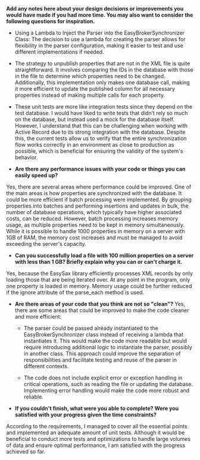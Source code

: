 **Add any notes here about your design decisions or improvements you would have made if you had more time. You may also want to consider the following questions for inspiration.**

  * Using a Lambda to Inject the Parser into the EasyBrokerSynchronizer Class: The decision to use a lambda for creating the parser allows for flexibility in the parser configuration, making it easier to test and use different implementations if needed.

  * The strategy to unpublish properties that are not in the XML file is quite straightforward. It involves comparing the IDs in the database with those in the file to determine which properties need to be changed. Additionally, this implementation only makes one database call, making it more efficient to update the published column for all necessary properties instead of making multiple calls for each property.

  * These unit tests are more like integration tests since they depend on the test database. I would have liked to write tests that didn’t rely so much on the database, but instead used a mock for the database itself. However, I understand that this can be challenging when working with Active Record due to its strong integration with the database. Despite this, the current tests allow us to verify that the entire synchronization flow works correctly in an environment as close to production as possible, which is beneficial for ensuring the validity of the system's behavior.

* **Are there any performance issues with your code or things you can easily speed up?**

Yes, there are several areas where performance could be improved. One of the main areas is how properties are synchronized with the database. It could be more efficient if batch processing were implemented. By grouping properties into batches and performing insertions and updates in bulk, the number of database operations, which typically have higher associated costs, can be reduced. However, batch processing increases memory usage, as multiple properties need to be kept in memory simultaneously. While it is possible to handle 1000 properties in memory on a server with 1GB of RAM, the memory cost increases and must be managed to avoid exceeding the server's capacity.

* **Can you successfully load a file with 100 million properties on a server with less than 1 GB? Briefly explain why you can or can't charge it.**

Yes, because the EasySax library efficiently processes XML records by only loading those that are being iterated over. At any point in the program, only one property is loaded in memory. Memory usage could be further reduced if the ignore attribute of the parse_each method is used.

* **Are there areas of your code that you think are not so "clean"?**
Yes, there are some areas that could be improved to make the code cleaner and more efficient:

  * The parser could be passed already instantiated to the EasyBrokerSynchronizer class instead of receiving a lambda that instantiates it. This would make the code more readable but would require introducing additional logic to instantiate the parser, possibly in another class. This approach could improve the separation of responsibilities and facilitate testing and reuse of the parser in different contexts.

  * The code does not include explicit error or exception handling in critical operations, such as reading the file or updating the database. Implementing error handling would make the code more robust and reliable.

* **If you couldn't finish, what were you able to complete? Were you satisfied with your progress given the time constraints?**

According to the requirements, I managed to cover all the essential points and implemented an adequate amount of unit tests. Although it would be beneficial to conduct more tests and optimizations to handle large volumes of data and ensure optimal performance, I am satisfied with the progress achieved so far.
